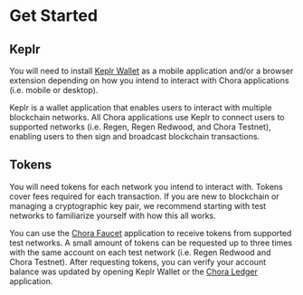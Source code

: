 # Get Started

## Keplr

You will need to install [Keplr Wallet](https://www.keplr.app/download) as a mobile application and/or a browser extension depending on how you intend to interact with Chora applications (i.e. mobile or desktop).

Keplr is a wallet application that enables users to interact with multiple blockchain networks. All Chora applications use Keplr to connect users to supported networks (i.e. Regen, Regen Redwood, and Chora Testnet), enabling users to then sign and broadcast blockchain transactions.

## Tokens

You will need tokens for each network you intend to interact with. Tokens cover fees required for each transaction. If you are new to blockchain or managing a cryptographic key pair, we recommend starting with test networks to familiarize yourself with how this all works.

You can use the [Chora Faucet](https://faucet.chora.io/chora-testnet-1) application to receive tokens from supported test networks. A small amount of tokens can be requested up to three times with the same account on each test network (i.e. Regen Redwood and Chora Testnet). After requesting tokens, you can verify your account balance was updated by opening Keplr Wallet or the [Chora Ledger](https://ledger.chora.io/chora-testnet-1/account) application.
